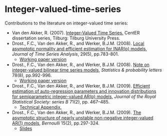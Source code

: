 # Integer-valued-time-series

Contributions to the literature on integer-valued time series:
<ul>
 <li> Van den Akker, R. (2007). <a href="https://papers.ssrn.com/sol3/papers.cfm?abstract_id=2412998" target="_blank">Integer-Valued Time Series.</a> CentER dissertation series, Tilburg: Tilburg University Press.
 <li> Drost., F.C., Van den Akker, R., and Werker, B.J.M. (2008). <a href="https://doi.org/10.1111/j.1467-9892.2008.00581.x" target="_blank">Local asymptotic normality and efficient estimation for INAR(p) models</a>, <i>Journal of Time Series Analysis</i>, 29(5), pp.783-801.
  <ul>
   <li> <a href="https://papers.ssrn.com/sol3/papers.cfm?abstract_id=905487" target="_blank">Working paper version</a>
  </ul>
 <li>  Drost., F.C., Van den Akker, R., and Werker, B.J.M. (2008).  <a href="https://doi.org/10.1016/j.spl.2007.10.008" target="_blank"  rel="noopener noreferrer">
   Note on integer-valued bilinear time series models</a>, <i>Statistics & probability letters</i> 78(8), pp.992-996.
  <ul>
   <li> <a href="https://papers.ssrn.com/sol3/papers.cfm?abstract_id=1004283" target="_blank">Working paper version</a>
  </ul>
 <li> Drost., F.C., Van den Akker, R., and Werker, B.J.M. (2009). <a href="https://doi.org/10.1111/j.1467-9868.2008.00687.x" target="_blank"  rel="noopener noreferrer">
  Efficient estimation of auto-regression parameters and innovation distributions for semiparametric integer-valued AR(p) models</a>, <i>Journal of the Royal Statistical Society: series B</i> 71(2), pp. 467–485.
<ul>
<li> <a href="https://github.com/ramonVDAKKER/integer-valued-time-series/blob/main/DvdAW%20(2009%3B%20JRSBB)%20-%20Technical%20Appendix.pdf"  target="_blank"  rel="noopener noreferrer">Technical Appendix.</a> 
</ul>
<li>  Drost., F.C., Van den Akker, R., and Werker, B.J.M. (2009). <a href="https://doi.org/10.3150/08-BEJ153" target="_blank"  rel="noopener noreferrer">The asymptotic structure of nearly unstable non-negative integer-valued AR(1) models</a>, <i>Bernoulli</i> 15(2), pp.297-324.
     <ul><li><a href="https://github.com/ramonVDAKKER/research-nonstationary-time-series-panel-data/blob/main/slides%20-%20nearly%20unstable%20INAR.pdf">Slides</a>
    </ul>
 </ul>
  
